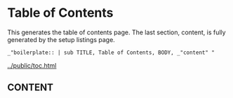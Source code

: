 # Table of Contents

This generates the table of contents page. The last section, content, is fully
generated by the setup listings page. 

    _"boilerplate:: | sub TITLE, Table of Contents, BODY, _"content" " 

[../public/toc.html](# "save:")

## CONTENT

